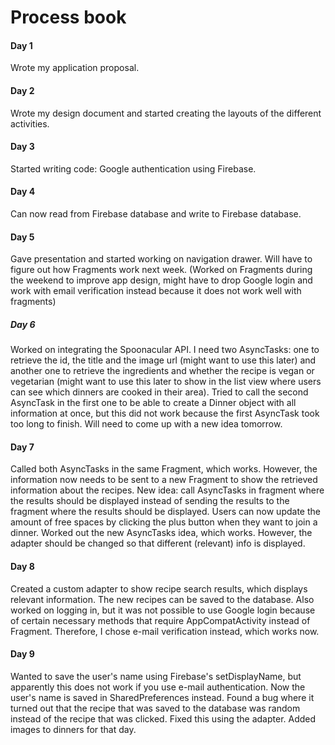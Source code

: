 # Process book

#### Day 1
Wrote my application proposal.

#### Day 2
Wrote my design document and started creating the layouts of the different activities.

#### Day 3
Started writing code: Google authentication using Firebase.

#### Day 4
Can now read from Firebase database and write to Firebase database.

#### Day 5
Gave presentation and started working on navigation drawer. Will have to figure out how Fragments work next week. (Worked on Fragments during the weekend to improve app design, might have to drop Google login and work with email verification instead because it does not work well with fragments)

##### Day 6
Worked on integrating the Spoonacular API. I need two AsyncTasks: one to retrieve the id, the title and the image url (might want to use this later) and another one to retrieve the ingredients and whether the recipe is vegan or vegetarian (might want to use this later to show in the list view where users can see which dinners are cooked in their area). Tried to call the second AsyncTask in the first one to be able to create a Dinner object with all information at once, but this did not work because the first AsyncTask took too long to finish. Will need to come up with a new idea tomorrow.

#### Day 7
Called both AsyncTasks in the same Fragment, which works. However, the information now needs to be sent to a new Fragment to show the retrieved information about the recipes. New idea: call AsyncTasks in fragment where the results should be displayed instead of sending the results to the fragment where the results should be displayed. Users can now update the amount of free spaces by clicking the plus button when they want to join a dinner. Worked out the new AsyncTasks idea, which works. However, the adapter should be changed so that different (relevant) info is displayed.

#### Day 8
Created a custom adapter to show recipe search results, which displays relevant information. The new recipes can be saved to the database. Also worked on logging in, but it was not possible to use Google login because of certain necessary methods that require AppCompatActivity instead of Fragment. Therefore, I chose e-mail verification instead, which works now.

#### Day 9
Wanted to save the user's name using Firebase's setDisplayName, but apparently this does not work if you use e-mail authentication. Now the user's name is saved in SharedPreferences instead. Found a bug where it turned out that the recipe that was saved to the database was random instead of the recipe that was clicked. Fixed this using the adapter. Added images to dinners for that day.

